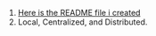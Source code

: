 1. [Here is the README file i created](../../README.md)
2. Local, Centralized, and Distributed.
   
